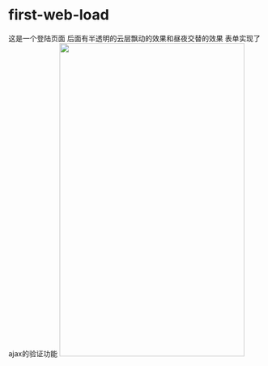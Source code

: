 # first-web-load
这是一个登陆页面
后面有半透明的云层飘动的效果和昼夜交替的效果
表单实现了ajax的验证功能
<img src="https://github.com/Ljhandnds123/fist-web-load/blob/master/背景.png" width="365" height="619"/>
